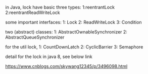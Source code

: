 in Java, lock have basic three types:
1:reentrantLock
2:reentrantReadWriteLock

some important interfaces:
1: Lock
2: ReadWriteLock
3: Condition

two (abstract) classes:
1: AbstractOwnableSynchronizer
2: AbstractQueueSynchronizer

for the util lock,
1: CountDownLatch
2: CyclicBarrier
3: Semaphore

detail for the lock in java 8, see below link

https://www.cnblogs.com/skywang12345/p/3496098.html